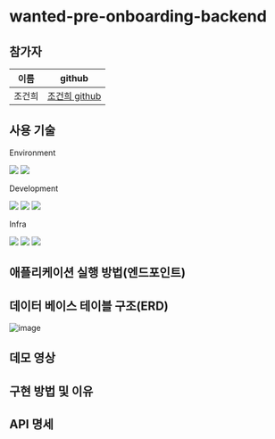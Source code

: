 # wanted-pre-onboarding-backend

## 참가자
|이름|github|
|---|---|
|조건희|[조건희 github](https://github.com/gunhee93)|

## 사용 기술 
Environment
<div>
  <img src="https://img.shields.io/badge/github-181717?style=for-the-badge&logo=github&logoColor=white">
  <img src="https://img.shields.io/badge/git-F05032?style=for-the-badge&logo=git&logoColor=white">
</div>

Development
<div>
  <img src="https://img.shields.io/badge/java-007396?style=for-the-badge&logo=java&logoColor=white">
  <img src="https://img.shields.io/badge/springboot-6DB33F?style=for-the-badge&logo=springboot&logoColor=white">
  <img src="https://img.shields.io/badge/mysql-4479A1?style=for-the-badge&logo=mysql&logoColor=white">
</div>

Infra
<div>
  <img src="https://img.shields.io/badge/amazonec2-FF9900?style=for-the-badge&logo=amazonec2&logoColor=white">
  <img src="https://img.shields.io/badge/amazonrds-527FFF?style=for-the-badge&logo=amazonrds&logoColor=white">
  <img src="https://img.shields.io/badge/amazons3-569A31?style=for-the-badge&logo=amazons3&logoColor=white">
</div>

## 애플리케이션 실행 방법(엔드포인트)

## 데이터 베이스 테이블 구조(ERD)

![image](https://github.com/gunhee93/wanted-pre-onboarding-backend/assets/123151812/098542f5-2fd8-423e-b2da-0c5c3dc061d0)

## 데모 영상

## 구현 방법 및 이유

## API 명세
